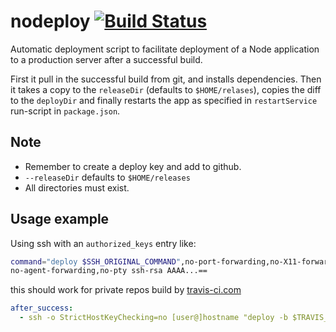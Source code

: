 # nodeploy [![Build Status](https://travis-ci.org/nosco/nodeploy.png)](https://travis-ci.org/nosco/nodeploy)

Automatic deployment script to facilitate deployment of a Node application to a
production server after a successful build.

First it pull in the successful build from git, and installs dependencies. Then
it takes a copy to the ``releaseDir`` (defaults to ``$HOME/relases``), copies
the diff to the ``deployDir`` and finally restarts the app as specified in
``restartService`` run-script in ``package.json``.

## Note
  * Remember to create a deploy key and add to github.
  * ```--releaseDir``` defaults to ```$HOME/releases```
  * All directories must exist.

## Usage example 
Using ssh with an ```authorized_keys``` entry like:
```bash
command="deploy $SSH_ORIGINAL_COMMAND",no-port-forwarding,no-X11-forwarding,\
no-agent-forwarding,no-pty ssh-rsa AAAA...==
```
this should work for private repos build by [travis-ci.com](https://travis-ci.com)
```yaml
after_success:
  - ssh -o StrictHostKeyChecking=no [user@]hostname "deploy -b $TRAVIS_BRANCH -c $TRAVIS_COMMIT --repoDir <path> --deployDir <path>"
```
